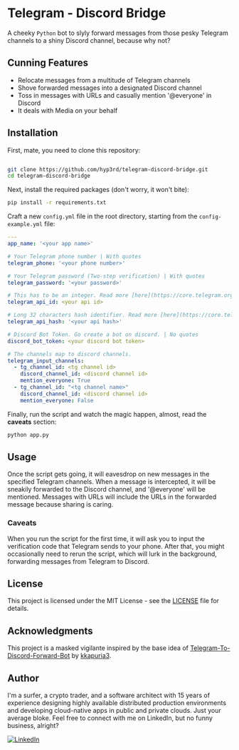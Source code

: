 # Telegram - Discord Bridge

A cheeky `Python` bot to slyly forward messages from those pesky Telegram channels to a shiny Discord channel, because why not?

## Cunning Features

- Relocate messages from a multitude of Telegram channels
- Shove forwarded messages into a designated Discord channel
- Toss in messages with URLs and casually mention '@everyone' in Discord
- It deals with Media on your behalf

## Installation

First, mate, you need to clone this repository:

```bash

git clone https://github.com/hyp3rd/telegram-discord-bridge.git
cd telegram-discord-bridge
```

Next, install the required packages (don't worry, it won't bite):

```bash
pip install -r requirements.txt
```

Craft a new `config.yml` file in the root directory, starting from the `config-example.yml` file:

```yaml
---
app_name: '<your app name>'

# Your Telegram phone number | With quotes
telegram_phone: '<your phone number>'

# Your Telegram password (Two-step verification) | With quotes
telegram_password: '<your password>'

# This has to be an integer. Read more [here](https://core.telegram.org/api/obtaining_api_id) | No quotes
telegram_api_id: <your api id>

# Long 32 characters hash identifier. Read more [here](https://core.telegram.org/api/obtaining_api_id) | With quotes
telegram_api_hash: '<your api hash>' 

# Discord Bot Token. Go create a bot on discord. | No quotes
discord_bot_token: <your discord bot token>

# The channels map to discord channels.
telegram_input_channels:
  - tg_channel_id: <tg channel id>
    discord_channel_id: <discord channel id>
    mention_everyone: True
  - tg_channel_id: "<tg channel name>"
    discord_channel_id: <discord channel id>
    mention_everyone: False
```

Finally, run the script and watch the magic happen, almost, read the **caveats** section:

```bash
python app.py
```

## Usage

Once the script gets going, it will eavesdrop on new messages in the specified Telegram channels. When a message is intercepted, it will be sneakily forwarded to the Discord channel, and '@everyone' will be mentioned. Messages with URLs will include the URLs in the forwarded message because sharing is caring.

### Caveats

When you run the script for the first time, it will ask you to input the verification code that Telegram sends to your phone. After that, you might occasionally need to rerun the script, which will lurk in the background, forwarding messages from Telegram to Discord.

## License

This project is licensed under the MIT License - see the [LICENSE](LICENSE) file for details.

## Acknowledgments

This project is a masked vigilante inspired by the base idea of [Telegram-To-Discord-Forward-Bot](https://github.com/kkapuria3/Telegram-To-Discord-Forward-Bot) by [kkapuria3](https://github.com/kkapuria3/).

## Author

I'm a surfer, a crypto trader, and a software architect with 15 years of experience designing highly available distributed production environments and developing cloud-native apps in public and private clouds. Just your average bloke. Feel free to connect with me on LinkedIn, but no funny business, alright?
  
[![LinkedIn](https://img.shields.io/badge/LinkedIn-0077B5?style=for-the-badge&logo=linkedin&logoColor=white)](https://www.linkedin.com/in/francesco-cosentino/)
